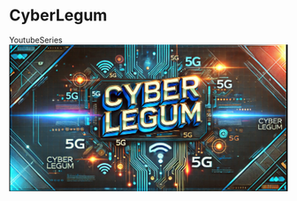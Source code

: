 # CyberLegum
YoutubeSeries
![Image Alt](https://github.com/ubuntomathur/CyberLegum/blob/7437f8e0c679df680d1ad0a229ee400569534cf3/2024-10-31_13-34-02.jpg)
